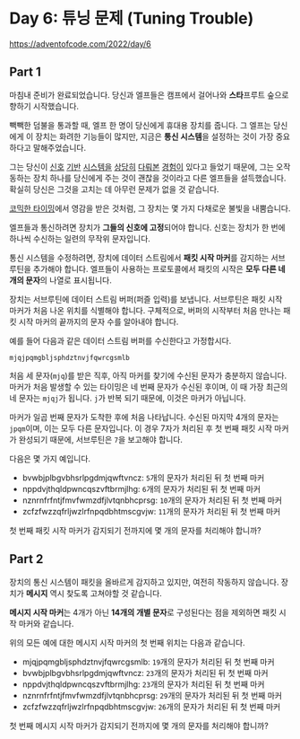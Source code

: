 # Day 6: 튜닝 문제 (Tuning Trouble)
<https://adventofcode.com/2022/day/6>

## Part 1
마침내 준비가 완료되었습니다. 당신과 엘프들은 캠프에서 걸어나와 **스타**프루트 숲으로 향하기 시작했습니다.

빽빽한 덤불을 통과할 때, 엘프 한 명이 당신에게 휴대용 장치를 줍니다. 그 엘프는 당신에게 이 장치는 화려한 기능들이 많지만, 지금은 **통신 시스템**을 설정하는 것이 가장 중요하다고 말해주었습니다.

그는 당신이 [신호](https://adventofcode.com/2016/day/6) [기반](https://adventofcode.com/2016/day/25) [시스템을](https://adventofcode.com/2019/day/7) [상당히](https://adventofcode.com/2019/day/9) [다뤄본](https://adventofcode.com/2019/day/16) [경험이](https://adventofcode.com/2021/day/25) 있다고 들었기 때문에, 그는 오작동하는 장치 하나를 당신에게 주는 것이 괜찮을 것이라고 다른 엘프들을 설득했습니다. 확실히 당신은 그것을 고치는 데 아무런 문제가 없을 것 같습니다.

[코믹한 타이밍](https://en.wikipedia.org/wiki/Comic_timing)에서 영감을 받은 것처럼, 그 장치는 몇 가지 다채로운 불빛을 내뿜습니다.

엘프들과 통신하려면 장치가 **그들의 신호에 고정**되어야 합니다. 신호는 장치가 한 번에 하나씩 수신하는 일련의 무작위 문자입니다.

통신 시스템을 수정하려면, 장치에 데이터 스트림에서 **패킷 시작 마커**를 감지하는 서브루틴을 추가해야 합니다. 엘프들이 사용하는 프로토콜에서 패킷의 시작은 **모두 다른 네 개의 문자**의 나열로 표시됩니다.

장치는 서브루틴에 데이터 스트림 버퍼(퍼즐 입력)를 보냅니다. 서브루틴은 패킷 시작 마커가 처음 나온 위치를 식별해야 합니다. 구체적으로, 버퍼의 시작부터 처음 만나는 패킷 시작 마커의 끝까지의 문자 수를 알아내야 합니다.

예를 들어 다음과 같은 데이터 스트림 버퍼를 수신한다고 가정합시다.

``` text
mjqjpqmgbljsphdztnvjfqwrcgsmlb
```

처음 세 문자(`mjq`)를 받은 직후, 아직 마커를 찾기에 수신된 문자가 충분하지 않습니다. 마커가 처음 발생할 수 있는 타이밍은 네 번째 문자가 수신된 후이며, 이 때 가장 최근의 네 문자는 `mjqj`가 됩니다. `j`가 반복 되기 때문에, 이것은 마커가 아닙니다.

마커가 일곱 번째 문자가 도착한 후에 처음 나타납니다. 수신된 마지막 4개의 문자는 `jpqm`이며, 이는 모두 다른 문자입니다. 이 경우 7자가 처리된 후 첫 번째 패킷 시작 마커가 완성되기 때문에, 서브루틴은 `7`을 보고해야 합니다.

다음은 몇 가지 예입니다.

- bvwbjplbgvbhsrlpgdmjqwftvncz: `5`개의 문자가 처리된 뒤 첫 번째 마커
- nppdvjthqldpwncqszvftbrmjlhg: `6`개의 문자가 처리된 뒤 첫 번째 마커
- nznrnfrfntjfmvfwmzdfjlvtqnbhcprsg: `10`개의 문자가 처리된 뒤 첫 번째 마커
- zcfzfwzzqfrljwzlrfnpqdbhtmscgvjw: `11`개의 문자가 처리된 뒤 첫 번째 마커

첫 번째 패킷 시작 마커가 감지되기 ​전까지에 몇 개의 문자를 처리해야 합니까?

## Part 2
장치의 통신 시스템이 패킷을 올바르게 감지하고 있지만, 여전히 작동하지 않습니다. 장치가 **메시지** 역시 찾도록 고쳐야할 것 같습니다.

**메시지 시작 마커**는 4개가 아닌 **14개의 개별 문자**로 구성된다는 점을 제외하면 패킷 시작 마커와 같습니다.

위의 모든 예에 대한 메시지 시작 마커의 첫 번째 위치는 다음과 같습니다.

- mjqjpqmgbljsphdztnvjfqwrcgsmlb: `19`개의 문자가 처리된 뒤 첫 번째 마커
- bvwbjplbgvbhsrlpgdmjqwftvncz: `23`개의 문자가 처리된 뒤 첫 번째 마커
- nppdvjthqldpwncqszvftbrmjlhg: `23`개의 문자가 처리된 뒤 첫 번째 마커
- nznrnfrfntjfmvfwmzdfjlvtqnbhcprsg: `29`개의 문자가 처리된 뒤 첫 번째 마커
- zcfzfwzzqfrljwzlrfnpqdbhtmscgvjw: `26`개의 문자가 처리된 뒤 첫 번째 마커

첫 번째 메시지 시작 마커가 감지되기 ​​전까지에 몇 개의 문자를 처리해야 합니까?